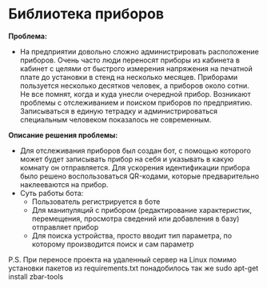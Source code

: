 # Библиотека приборов

**Проблема:** 

- На предприятии довольно сложно администрировать расположение приборов. Очень часто люди переносят приборы из кабинета в кабинет с целями от быстрого измерения напряжения на печатной плате до установки в стенд на несколько месяцев. Приборами пользуется несколько десятков человек, а приборов около сотни. Не все помнят, когда и куда унесли очередной прибор. Возникают проблемы с отслеживанием и поиском приборов по предприятию. Записываться в единую тетрадку и администрироваться специальным человеком показалось не современным.

**Описание решения проблемы:**

- Для отслеживания приборов был создан бот, с помощью которого может будет записывать прибор на себя и указывать в какую комнату он отправляется. Для ускорения идентификации прибора было решено воспользоваться QR-кодами,
которые предварительно наклееваются на прибор. 
- Суть работы бота:
    * Пользователь регистрируется в боте
    * Для манипуляций с прибором (редактирование характеристик, перемещения, просмотра сведений или добавления в базу) отправляет прибор
    * Для поиска устройства, просто вводит тип параметра, по которому производится поиск и сам параметр

P.S. При переносе проекта на удаленный сервер на Linux помимо установки пакетов из requirements.txt понадобилось так же sudo apt-get install zbar-tools
